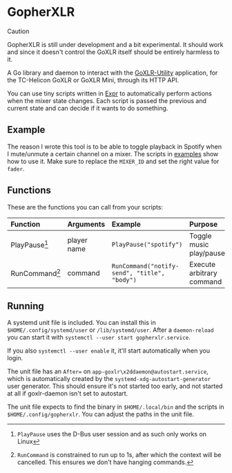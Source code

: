# GopherXLR

> [!CAUTION]
> GopherXLR is still under development and a bit experimental. It should work and since it doesn't control the GoXLR itself should be entirely harmless to it.

A Go library and daemon to interact with the [GoXLR-Utility][gu] application, for the TC-Helicon GoXLR or GoXLR Mini, through its HTTP API.

[gu]: https://github.com/GoXLR-on-Linux/goxlr-utility

You can use tiny scripts written in [Expr][expr] to automatically perform actions when the mixer state changes. Each script is passed the previous and current state and can decide if it wants to do something.

[expr]: https://expr-lang.org/

## Example

The reason I wrote this tool is to be able to toggle playback in Spotify when I mute/unmute a certain channel on a mixer. The scripts in [examples](./examples) show how to use it. Make sure to replace the `MIXER_ID` and set the right value for `fader`.

## Functions

These are the functions you can call from your scripts:

| Function   | Arguments   | Example                | Purpose   |
| :--------- | :---------- | :--------------------- | :-------- |
| PlayPause[^1]  | player name | `PlayPause("spotify")` | Toggle music play/pause |
| RunCommand[^2] | command     | `RunCommand("notify-send", "title", "body")` | Execute arbitrary command |

[^1]: `PlayPause` uses the D-Bus user session and as such only works on Linux
[^2]: `RunCommand` is constrained to run up to 1s, after which the context will be cancelled. This ensures we don't have hanging commands.

## Running

A systemd unit file is included. You can install this in `$HOME/.config/systemd/user` or `/lib/systemd/user`. After a `daemon-reload` you can start it with `systemctl --user start gopherxlr.service`.

If you also `systemctl --user enable` it, it'll start automatically when you login.

The unit file has an `After=` on `app-goxlr\x2ddaemon@autostart.service`, which is automatically created by the `systemd-xdg-autostart-generator` user generator. This should ensure it's not started too early, and not started at all if goxlr-daemon isn't set to autostart.

The unit file expects to find the binary in `$HOME/.local/bin` and the scripts in `$HOME/.config/gopherxlr`. You can adjust the paths in the unit file.
